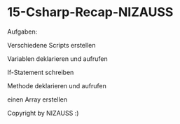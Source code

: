 # 15-Csharp-Recap-NIZAUSS

Aufgaben:

Verschiedene Scripts erstellen

Variablen deklarieren und aufrufen

If-Statement schreiben

Methode deklarieren und aufrufen

einen Array erstellen

Copyright by NIZAUSS :)
